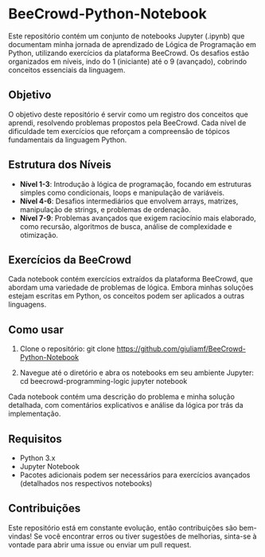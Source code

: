 # BeeCrowd-Python-Notebook

Este repositório contém um conjunto de notebooks Jupyter (.ipynb) que documentam minha jornada de aprendizado de Lógica de Programação em Python, utilizando exercícios da plataforma BeeCrowd. Os desafios estão organizados em níveis, indo do 1 (iniciante) até o 9 (avançado), cobrindo conceitos essenciais da linguagem.

## Objetivo
O objetivo deste repositório é servir como um registro dos conceitos que aprendi, resolvendo problemas propostos pela BeeCrowd. Cada nível de dificuldade tem exercícios que reforçam a compreensão de tópicos fundamentais da linguagem Python.

## Estrutura dos Níveis

* **Nível 1-3**: Introdução à lógica de programação, focando em estruturas simples como condicionais, loops e manipulação de variáveis.
* **Nível 4-6**: Desafios intermediários que envolvem arrays, matrizes, manipulação de strings, e problemas de ordenação.
* **Nível 7-9**: Problemas avançados que exigem raciocínio mais elaborado, como recursão, algoritmos de busca, análise de complexidade e otimização.

## Exercícios da BeeCrowd
Cada notebook contém exercícios extraídos da plataforma BeeCrowd, que abordam uma variedade de problemas de lógica. Embora minhas soluções estejam escritas em Python, os conceitos podem ser aplicados a outras linguagens.

## Como usar
1. Clone o repositório:
git clone https://github.com/giuliamf/BeeCrowd-Python-Notebook

2. Navegue até o diretório e abra os notebooks em seu ambiente Jupyter:
cd beecrowd-programming-logic
jupyter notebook

Cada notebook contém uma descrição do problema e minha solução detalhada, com comentários explicativos e análise da lógica por trás da implementação.

## Requisitos
* Python 3.x
* Jupyter Notebook
* Pacotes adicionais podem ser necessários para exercícios avançados (detalhados nos respectivos notebooks)

## Contribuições
Este repositório está em constante evolução, então contribuições são bem-vindas! Se você encontrar erros ou tiver sugestões de melhorias, sinta-se à vontade para abrir uma issue ou enviar um pull request.
